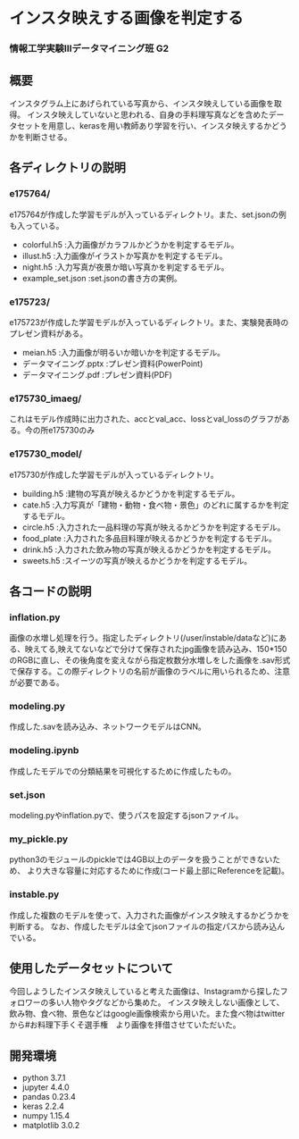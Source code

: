 # インスタ映えする画像を判定する
### 情報工学実験Ⅲデータマイニング班 G2
## 概要
インスタグラム上にあげられている写真から、インスタ映えしている画像を取得。
インスタ映えしていないと思われる、自身の手料理写真などを含めたデータセットを用意し、kerasを用い教師あり学習を行い、インスタ映えするかどうかを判断させる。

## 各ディレクトリの説明
### e175764/
e175764が作成した学習モデルが入っているディレクトリ。また、set.jsonの例も入っている。
 * colorful.h5 :入力画像がカラフルかどうかを判定するモデル。
 * illust.h5 :入力画像がイラストか写真かを判定するモデル。
 * night.h5 :入力写真が夜景か暗い写真かを判定するモデル。
 * example_set.json :set.jsonの書き方の実例。

### e175723/
e175723が作成した学習モデルが入っているディレクトリ。また、実験発表時のプレゼン資料がある。
 * meian.h5 :入力画像が明るいか暗いかを判定するモデル。
 * データマイニング.pptx :プレゼン資料(PowerPoint)
 * データマイニング.pdf :プレゼン資料(PDF)
 
### e175730_imaeg/
これはモデル作成時に出力された、accとval_acc、lossとval_lossのグラフがある。今の所e175730のみ

### e175730_model/
e175730が作成した学習モデルが入っているディレクトリ。
 * building.h5 :建物の写真が映えるかどうかを判定するモデル。
 * cate.h5 :入力写真が「建物・動物・食べ物・景色」のどれに属するかを判定するモデル。
 * circle.h5 :入力された一品料理の写真が映えるかどうかを判定するモデル。
 * food_plate :入力された多品目料理が映えるかどうかを判定するモデル。
 * drink.h5 :入力された飲み物の写真が映えるかどうかを判定するモデル。
 * sweets.h5 :スイーツの写真が映えるかどうかを判定するモデル。

## 各コードの説明

### inflation.py
画像の水増し処理を行う。指定したディレクトリ(/user/instable/dataなど)にある、映えてる,映えてないなどで分けて保存されたjpg画像を読み込み、150*150のRGBに直し、その後角度を変えながら指定枚数分水増しをした画像を.sav形式で保存する。この際ディレクトリの名前が画像のラベルに用いられるため、注意が必要である。

### modeling.py
作成した.savを読み込み、ネットワークモデルはCNN。

### modeling.ipynb
作成したモデルでの分類結果を可視化するために作成したもの。

### set.json
modeling.pyやinflation.pyで、使うパスを設定するjsonファイル。

### my_pickle.py
python3のモジュールのpickleでは4GB以上のデータを扱うことができないため、
より大きな容量に対応するために作成(コード最上部にReferenceを記載)。

### instable.py
作成した複数のモデルを使って、入力された画像がインスタ映えするかどうかを判断する。
なお、作成したモデルは全てjsonファイルの指定パスから読み込んでいる。

## 使用したデータセットについて
今回しようしたインスタ映えしていると考えた画像は、Instagramから探したフォロワーの多い人物やタグなどから集めた。
インスタ映えしない画像として、飲み物、食べ物、景色などはgoogle画像検索から用いた。また食べ物はtwitterから#お料理下手くそ選手権　より画像を拝借させていただいた。


## 開発環境
 * python 3.7.1
 * jupyter 4.4.0
 * pandas 0.23.4
 * keras 2.2.4
 * numpy 1.15.4
 * matplotlib 3.0.2
